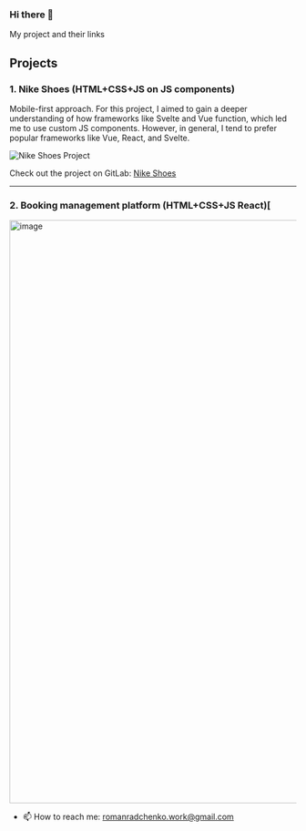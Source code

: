 ### Hi there 👋

My project and their links

## Projects

### 1. Nike Shoes (HTML+CSS+JS on JS components)
Mobile-first approach.
For this project, I aimed to gain a deeper understanding of how frameworks like Svelte and Vue function, which led me to use custom JS components. However, in general, I tend to prefer popular frameworks like Vue, React, and Svelte.

![Nike Shoes Project](https://github.com/nodenwwsfww/nodenwwsfww/assets/54706661/5472419d-aa33-416b-a118-b2c5878dbea3)

Check out the project on GitLab: [Nike Shoes](https://gitlab.com/nodenwwsfww/nike-shoes)

---

### 2. Booking management platform (HTML+CSS+JS React)[
<img width="1536" height="1024" alt="image" src="https://github.com/user-attachments/assets/44593088-7328-4b88-b818-dd8f48da5147" />



- 📫 How to reach me: romanradchenko.work@gmail.com
